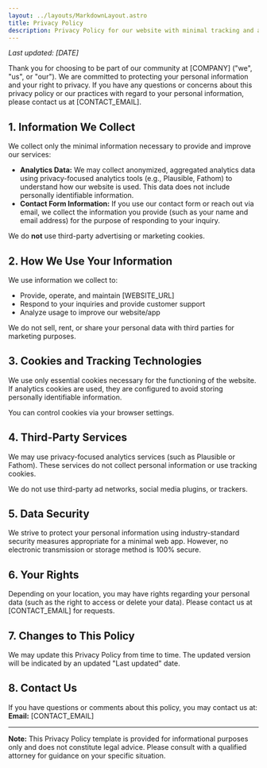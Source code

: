 ```yaml
---
layout: ../layouts/MarkdownLayout.astro
title: Privacy Policy
description: Privacy Policy for our website with minimal tracking and analytics.
---
```


_Last updated: [DATE]_

Thank you for choosing to be part of our community at [COMPANY] ("we", "us", or "our"). We are committed to protecting your personal information and your right to privacy. If you have any questions or concerns about this privacy policy or our practices with regard to your personal information, please contact us at [CONTACT_EMAIL].

## 1. Information We Collect

We collect only the minimal information necessary to provide and improve our services:

- **Analytics Data:** We may collect anonymized, aggregated analytics data using privacy-focused analytics tools (e.g., Plausible, Fathom) to understand how our website is used. This data does not include personally identifiable information.
- **Contact Form Information:** If you use our contact form or reach out via email, we collect the information you provide (such as your name and email address) for the purpose of responding to your inquiry.

We do **not** use third-party advertising or marketing cookies.

## 2. How We Use Your Information

We use information we collect to:

- Provide, operate, and maintain [WEBSITE_URL]
- Respond to your inquiries and provide customer support
- Analyze usage to improve our website/app

We do not sell, rent, or share your personal data with third parties for marketing purposes.

## 3. Cookies and Tracking Technologies

We use only essential cookies necessary for the functioning of the website. If analytics cookies are used, they are configured to avoid storing personally identifiable information.

You can control cookies via your browser settings.

## 4. Third-Party Services

We may use privacy-focused analytics services (such as Plausible or Fathom). These services do not collect personal information or use tracking cookies.

We do not use third-party ad networks, social media plugins, or trackers.

## 5. Data Security

We strive to protect your personal information using industry-standard security measures appropriate for a minimal web app. However, no electronic transmission or storage method is 100% secure.

## 6. Your Rights

Depending on your location, you may have rights regarding your personal data (such as the right to access or delete your data). Please contact us at [CONTACT_EMAIL] for requests.

## 7. Changes to This Policy

We may update this Privacy Policy from time to time. The updated version will be indicated by an updated "Last updated" date.

## 8. Contact Us

If you have questions or comments about this policy, you may contact us at:
**Email:** [CONTACT_EMAIL]

---

**Note:** This Privacy Policy template is provided for informational purposes only and does not constitute legal advice. Please consult with a qualified attorney for guidance on your specific situation.
